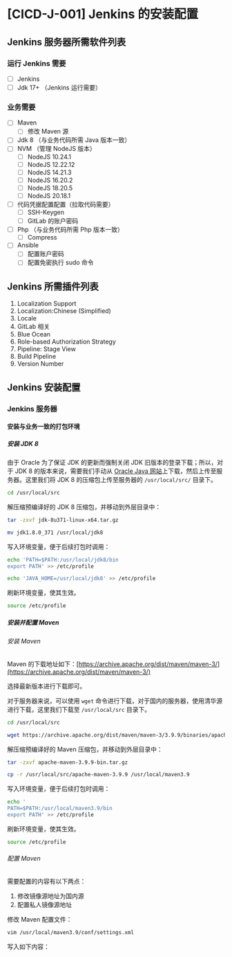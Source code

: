 # [CICD-J-001] Jenkins 的安装配置

## Jenkins 服务器所需软件列表

### 运行 Jenkins 需要

- [ ] Jenkins
- [ ] Jdk 17+ （Jenkins 运行需要）

### 业务需要

- [ ] Maven
    - [ ] 修改 Maven 源
- [ ] Jdk 8 （与业务代码所需 Java 版本一致）
- [ ] NVM （管理 NodeJS 版本）
    - [ ] NodeJS 10.24.1
    - [ ] NodeJS 12.22.12
    - [ ] NodeJS 14.21.3
    - [ ] NodeJS 16.20.2
    - [ ] NodeJS 18.20.5
    - [ ] NodeJS 20.18.1
- [ ] 代码凭据配置配置（拉取代码需要）
    - [ ] SSH-Keygen
    - [ ] GitLab 的账户密码
- [ ] Php （与业务代码所需 Php 版本一致）
    - [ ] Compress
- [ ] Ansible
    - [ ] 配置账户密码
    - [ ] 配置免密执行 sudo 命令

## Jenkins 所需插件列表

1. Localization Support
2. Localization:Chinese (Simplified)
3. Locale
4. GitLab 相关
5. Blue Ocean
6. Role-based Authorization Strategy
7. Pipeline: Stage View
8. Build Pipeline
9. Version Number

## Jenkins 安装配置

### Jenkins 服务器

#### 安装与业务一致的打包环境

##### 安装 JDK 8

由于 Oracle 为了保证 JDK 的更新而强制关闭 JDK 旧版本的登录下载；所以，对于 JDK 8 的版本来说，需要我们手动从 [Oracle Java 网站](https://www.oracle.com/cn/java/technologies/downloads/)上下载，然后上传至服务器。这里我们将 JDK 8 的压缩包上传至服务器的 `/usr/local/src/` 目录下。

```bash
cd /usr/local/src
```

解压缩预编译好的 JDK 8 压缩包，并移动到外层目录中：

```bash
tar -zxvf jdk-8u371-linux-x64.tar.gz

mv jdk1.8.0_371 /usr/local/jdk8
```

写入环境变量，便于后续打包时调用：

```bash
echo 'PATH=$PATH:/usr/local/jdk8/bin
export PATH' >> /etc/profile

echo 'JAVA_HOME=/usr/local/jdk8' >> /etc/profile
```

刷新环境变量，使其生效。

```bash
source /etc/profile
```

##### 安装并配置 Maven

###### 安装 Maven

Maven 的下载地址如下：[https://archive.apache.org/dist/maven/maven-3/](https://archive.apache.org/dist/maven/maven-3/)

选择最新版本进行下载即可。

对于服务器来说，可以使用 `wget` 命令进行下载，对于国内的服务器，使用清华源进行下载，这里我们下载至 `/usr/local/src` 目录下。

```bash
cd /usr/local/src

wget https://archive.apache.org/dist/maven/maven-3/3.9.9/binaries/apache-maven-3.9.9-bin.tar.gz
```

解压缩预编译好的 Maven 压缩包，并移动到外层目录中：

```bash
tar -zxvf apache-maven-3.9.9-bin.tar.gz

cp -r /usr/local/src/apache-maven-3.9.9 /usr/local/maven3.9
```

写入环境变量，便于后续打包时调用：

```bash
echo '
PATH=$PATH:/usr/local/maven3.9/bin
export PATH' >> /etc/profile
```

刷新环境变量，使其生效。

```bash
source /etc/profile
```

###### 配置 Maven

需要配置的内容有以下两点：

1. 修改镜像源地址为国内源
2. 配置私人镜像源地址

修改 Maven 配置文件：

```bash
vim /usr/local/maven3.9/conf/settings.xml
```

写入如下内容：

```diff

```